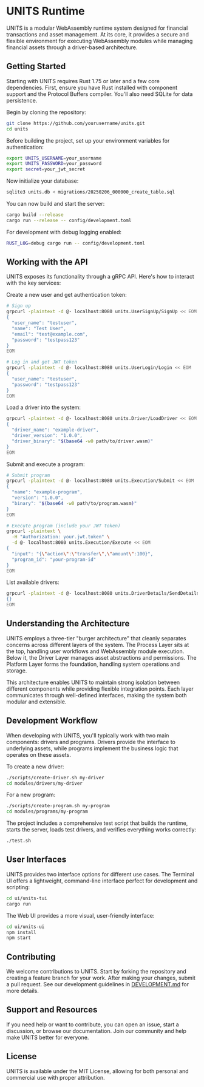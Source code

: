# UNITS Runtime

UNITS is a modular WebAssembly runtime system designed for financial transactions and asset management. At its core, it provides a secure and flexible environment for executing WebAssembly modules while managing financial assets through a driver-based architecture.

## Getting Started

Starting with UNITS requires Rust 1.75 or later and a few core dependencies. First, ensure you have Rust installed with component support and the Protocol Buffers compiler. You'll also need SQLite for data persistence.

Begin by cloning the repository:

```bash
git clone https://github.com/yourusername/units.git
cd units
```

Before building the project, set up your environment variables for authentication:

```bash
export UNITS_USERNAME=your_username
export UNITS_PASSWORD=your_password
export secret=your_jwt_secret
```

Now initialize your database:

```bash
sqlite3 units.db < migrations/20250206_000000_create_table.sql
```

You can now build and start the server:

```bash
cargo build --release
cargo run --release -- config/development.toml
```

For development with debug logging enabled:

```bash
RUST_LOG=debug cargo run -- config/development.toml
```

## Working with the API 

UNITS exposes its functionality through a gRPC API. Here's how to interact with the key services:

Create a new user and get authentication token:
```bash
# Sign up
grpcurl -plaintext -d @- localhost:8080 units.UserSignUp/SignUp << EOM
{
  "user_name": "testuser",
  "name": "Test User",
  "email": "test@example.com",
  "password": "testpass123"
}
EOM

# Log in and get JWT token
grpcurl -plaintext -d @- localhost:8080 units.UserLogin/Login << EOM
{
  "user_name": "testuser",
  "password": "testpass123"
}
EOM
```

Load a driver into the system:
```bash
grpcurl -plaintext -d @- localhost:8080 units.Driver/LoadDriver << EOM
{
  "driver_name": "example-driver",
  "driver_version": "1.0.0",
  "driver_binary": "$(base64 -w0 path/to/driver.wasm)"
}
EOM
```

Submit and execute a program:
```bash
# Submit program
grpcurl -plaintext -d @- localhost:8080 units.Execution/Submit << EOM
{
  "name": "example-program",
  "version": "1.0.0",
  "binary": "$(base64 -w0 path/to/program.wasm)"
}
EOM

# Execute program (include your JWT token)
grpcurl -plaintext \
  -H "Authorization: your.jwt.token" \
  -d @- localhost:8080 units.Execution/Execute << EOM
{
  "input": "{\"action\":\"transfer\",\"amount\":100}",
  "program_id": "your-program-id"
}
EOM
```

List available drivers:
```bash
grpcurl -plaintext -d @- localhost:8080 units.DriverDetails/SendDetails << EOM
{}
EOM
```

## Understanding the Architecture

UNITS employs a three-tier "burger architecture" that cleanly separates concerns across different layers of the system. The Process Layer sits at the top, handling user workflows and WebAssembly module execution. Below it, the Driver Layer manages asset abstractions and permissions. The Platform Layer forms the foundation, handling system operations and storage.

This architecture enables UNITS to maintain strong isolation between different components while providing flexible integration points. Each layer communicates through well-defined interfaces, making the system both modular and extensible.

## Development Workflow

When developing with UNITS, you'll typically work with two main components: drivers and programs. Drivers provide the interface to underlying assets, while programs implement the business logic that operates on these assets.

To create a new driver:

```bash
./scripts/create-driver.sh my-driver
cd modules/drivers/my-driver
```

For a new program:

```bash
./scripts/create-program.sh my-program
cd modules/programs/my-program
```

The project includes a comprehensive test script that builds the runtime, starts the server, loads test drivers, and verifies everything works correctly:

```bash
./test.sh
```

## User Interfaces

UNITS provides two interface options for different use cases. The Terminal UI offers a lightweight, command-line interface perfect for development and scripting:

```bash
cd ui/units-tui
cargo run
```

The Web UI provides a more visual, user-friendly interface:

```bash
cd ui/units-ui
npm install
npm start
```

## Contributing

We welcome contributions to UNITS. Start by forking the repository and creating a feature branch for your work. After making your changes, submit a pull request. See our development guidelines in [DEVELOPMENT.md](docs/DEVELOPMENT.md) for more details.

## Support and Resources

If you need help or want to contribute, you can open an issue, start a discussion, or browse our documentation. Join our community and help make UNITS better for everyone.

## License

UNITS is available under the MIT License, allowing for both personal and commercial use with proper attribution.
